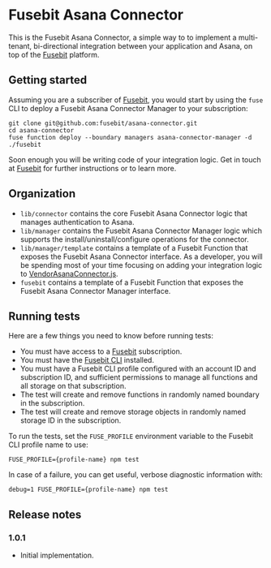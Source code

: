 # Fusebit Asana Connector

This is the Fusebit Asana Connector, a simple way to to implement a multi-tenant, bi-directional integration between your application and Asana, on top of the [Fusebit](https://fusebit.io) platform.

## Getting started

Assuming you are a subscriber of [Fusebit](https://fusebit.io), you would start by using the `fuse` CLI to deploy a Fusebit Asana Connector Manager to your subscription:

```
git clone git@github.com:fusebit/asana-connector.git
cd asana-connector
fuse function deploy --boundary managers asana-connector-manager -d ./fusebit
```

Soon enough you will be writing code of your integration logic. Get in touch at [Fusebit](https://fusebit.io) for further instructions or to learn more.

## Organization

- `lib/connector` contains the core Fusebit Asana Connector logic that manages authentication to Asana.
- `lib/manager` contains the Fusebit Asana Connector Manager logic which supports the install/uninstall/configure operations for the connector.
- `lib/manager/template` contains a template of a Fusebit Function that exposes the Fusebit Asana Connector interface. As a developer, you will be spending most of your time focusing on adding your integration logic to [VendorAsanaConnector.js](https://github.com/fusebit/asana-connector/blob/main/lib/manager/template/VendorAsanaConnector.js).
- `fusebit` contains a template of a Fusebit Function that exposes the Fusebit Asana Connector Manager interface.

## Running tests

Here are a few things you need to know before running tests:

- You must have access to a [Fusebit](https://fusebit.io) subscription.
- You must have the [Fusebit CLI](https://fusebit.io/docs/reference/fusebit-cli/) installed.
- You must have a Fusebit CLI profile configured with an account ID and subscription ID, and sufficient permissions to manage all functions and all storage on that subscription.
- The test will create and remove functions in randomly named boundary in the subscription.
- The test will create and remove storage objects in randomly named storage ID in the subscription.

To run the tests, set the `FUSE_PROFILE` environment variable to the Fusebit CLI profile name to use:

```
FUSE_PROFILE={profile-name} npm test
```

In case of a failure, you can get useful, verbose diagnostic information with:

```
debug=1 FUSE_PROFILE={profile-name} npm test
```

## Release notes

### 1.0.1

- Initial implementation.
